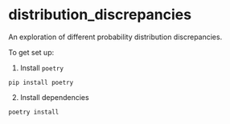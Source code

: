 # distribution_discrepancies

An exploration of different probability distribution discrepancies.

To get set up:

1. Install `poetry`

```shell
pip install poetry
```

2. Install dependencies

```shell
poetry install
```
